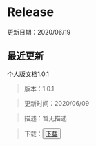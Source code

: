# Release
更新日期：2020/06/19
## 最近更新
个人版文档1.0.1
> 版本：1.0.1 

> 更新时间：2020/06/09

> 描述：暂无描述

> 下载：<button><a href="https://blog.piphipsi.com">下载</a></button>
